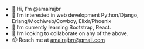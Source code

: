 - 👋 Hi, I’m @amalrajbr
- 👀 I’m interested in web development Python/Django, Erlang/Mochiweb/Cowboy, Elixir/Phoenix
- 🌱 I’m currently learning Bootstrap, React.
- 💞️ I’m looking to collaborate on any of the above.
- 📫 Reach me at amalrajbrr@gmail.com

<!---
amalrajbr/amalrajbr is a ✨ special ✨ repository because its `README.md` (this file) appears on your GitHub profile.
You can click the Preview link to take a look at your changes.
--->
